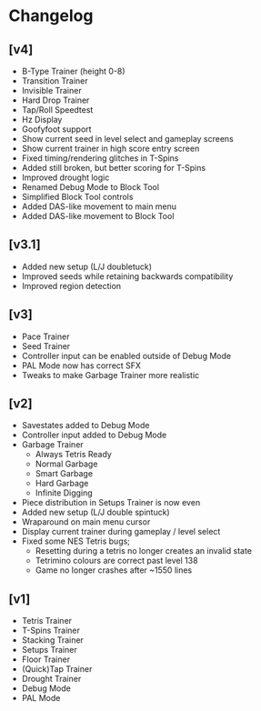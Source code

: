 # Changelog

## [v4]
- B-Type Trainer (height 0-8)
- Transition Trainer
- Invisible Trainer
- Hard Drop Trainer
- Tap/Roll Speedtest
- Hz Display
- Goofyfoot support
- Show current seed in level select and gameplay screens
- Show current trainer in high score entry screen
- Fixed timing/rendering glitches in T-Spins
- Added still broken, but better scoring for T-Spins
- Improved drought logic
- Renamed Debug Mode to Block Tool
- Simplified Block Tool controls
- Added DAS-like movement to main menu
- Added DAS-like movement to Block Tool


## [v3.1]
- Added new setup (L/J doubletuck)
- Improved seeds while retaining backwards compatibility
- Improved region detection

## [v3]
- Pace Trainer
- Seed Trainer
- Controller input can be enabled outside of Debug Mode
- PAL Mode now has correct SFX
- Tweaks to make Garbage Trainer more realistic

## [v2]
- Savestates added to Debug Mode
- Controller input added to Debug Mode
- Garbage Trainer
    - Always Tetris Ready
    - Normal Garbage
    - Smart Garbage 
    - Hard Garbage
    - Infinite Digging
- Piece distribution in Setups Trainer is now even
- Added new setup (L/J double spintuck)
- Wraparound on main menu cursor
- Display current trainer during gameplay / level select
- Fixed some NES Tetris bugs;
    - Resetting during a tetris no longer creates an invalid state
    - Tetrimino colours are correct past level 138
    - Game no longer crashes after ~1550 lines

## [v1]
- Tetris Trainer
- T-Spins Trainer
- Stacking Trainer
- Setups Trainer
- Floor Trainer
- (Quick)Tap Trainer
- Drought Trainer
- Debug Mode
- PAL Mode
